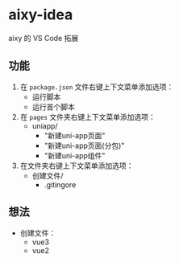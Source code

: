 # aixy-idea
aixy 的 VS Code 拓展

## 功能
1. 在 `package.json` 文件右键上下文菜单添加选项：
   - 运行脚本
   - 运行首个脚本
2. 在 `pages` 文件夹右键上下文菜单添加选项：
   - uniapp/
      - "新建uni-app页面"
      - "新建uni-app页面(分包)"
      - "新建uni-app组件"
3. 在文件夹右键上下文菜单添加选项：
   - 创建文件/
      - .gitingore


## 想法
- 创建文件：
  - vue3
  - vue2